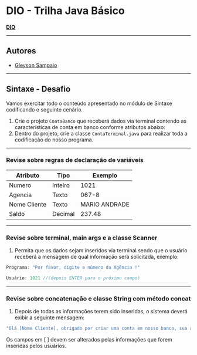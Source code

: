 # DIO - Trilha Java Básico

**[DIO](www.dio.me)**

---

## Autores

- [Gleyson Sampaio](https://github.com/glysns)

---

## Sintaxe - Desafio

Vamos exercitar todo o conteúdo apresentado no módulo de Sintaxe codificando o seguinte cenário.

1. Crie o projeto `ContaBanco` que receberá dados via terminal contendo as características de conta em banco conforme atributos abaixo:
2. Dentro do projeto, crie a classe `ContaTerminal.java` para realizar toda a codificação do nosso programa.

---

### Revise sobre regras de declaração de variáveis

| Atributo  | Tipo     | Exemplo
| --------- | ---------| -------
| Numero    | Inteiro  | 1021
| Agencia   | Texto    | 067-8
| Nome Cliente | Texto    | MARIO ANDRADE
| Saldo | Decimal |237.48

---

### Revise sobre terminal, main args e a classe Scanner

1. Permita que os dados sejam inseridos via terminal sendo que o usuário receberá a mensagem de qual informação será solicitada, exemplo:

~~~java
Programa: "Por favor, digite o número da Agência !"
~~~

~~~java
Usuário: 1021 //(depois ENTER para o próximo campo)
~~~

---

### Revise sobre concatenação e classe String com método concat

1. Depois de todas as informações terem sido inseridas, o sistema deverá exibir a seguinte mensagem:

~~~java
"Olá [Nome Cliente], obrigado por criar uma conta em nosso banco, sua agência é [Agencia], conta [Numero] e seu saldo [Saldo] já está disponível para saque"
~~~

Os campos em [ ] devem ser alterados pelas informações que forem inseridas pelos usuários.
